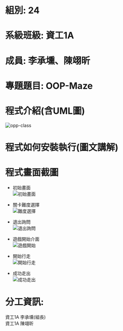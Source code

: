 # 組別: 24
# 系級班級: 資工1A
# 成員: 李承壎、陳翊昕
# 專題題目: OOP-Maze
# 程式介紹(含UML圖)
![opp-class](https://github.com/Nch000001/OOP-Maze/assets/164344855/4135c87e-6a84-44dc-973a-3346609363fa)
# 程式如何安裝執行(圖文講解)


# 程式畫面截圖
* 初始畫面  
![初始畫面](https://github.com/Nch000001/OOP-Maze/assets/164344855/272c7908-5a01-46da-a756-06ba5d1f0d82)  
  
* 關卡難度選擇  
![難度選擇](https://github.com/Nch000001/OOP-Maze/assets/164344855/b911d2fd-785a-441e-9781-27b0c0a7db1a)  

* 退出詢問  
![退出詢問](https://github.com/Nch000001/OOP-Maze/assets/164344855/52db03f1-1360-4458-acaf-45ffb6e12b51)

* 遊戲開始介面  
![遊戲開始](https://github.com/Nch000001/OOP-Maze/assets/164344855/de0252c0-69cd-42e5-8cca-366f45e89366)  

* 開始行走  
 ![開始行走](https://github.com/Nch000001/OOP-Maze/assets/164344855/52a172b6-7df2-4f72-bd44-c59b576c8502)

* 成功走出  
![成功走出](https://github.com/Nch000001/OOP-Maze/assets/164344855/636701f1-f39d-4659-9071-1b2023126a0a)  

# 分工資訊:
資工1A 李承壎(組長)  
資工1A 陳翊昕
